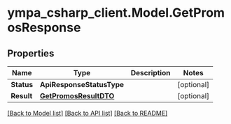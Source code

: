 # ympa_csharp_client.Model.GetPromosResponse

## Properties

Name | Type | Description | Notes
------------ | ------------- | ------------- | -------------
**Status** | **ApiResponseStatusType** |  | [optional] 
**Result** | [**GetPromosResultDTO**](GetPromosResultDTO.md) |  | [optional] 

[[Back to Model list]](../README.md#documentation-for-models) [[Back to API list]](../README.md#documentation-for-api-endpoints) [[Back to README]](../README.md)

